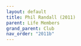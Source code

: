 ```yaml
---
layout: default
title: Phil Randall (2011)
parent: Life Members
grand_parent: Club
nav_order: "2011b"
---
```

